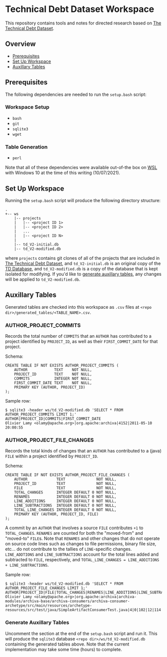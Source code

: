 # Technical Debt Dataset Workspace
This repository contains tools and notes for directed research based on
[The Technical Debt Dataset](https://github.com/clowee/The-Technical-Debt-Dataset).

## Overview
- [Prerequisites](#table-generation)
- [Set Up Workspace](#set-up-workspace)
- [Auxillary Tables](#auxillary-tables)

## Prerequisites
The following dependencies are needed to run the `setup.bash` script:
### Workspace Setup
- `bash`
- `git`
- `sqlite3`
- `wget`
### Table Generation
- `perl`

Note that all of these dependencies were available out-of-the box on
[WSL](https://docs.microsoft.com/en-us/windows/wsl/install) with Windows 10 at
the time of this writing (10/07/2021).

## Set Up Workspace
Running the `setup.bash` script will produce the following directory structure:
```
.
+-- ws
    |-- projects
    |   |-- <project ID 1>
    |   |-- <project ID 2>
    |   ...
    |   |-- <project ID N>
    |
    |-- td_V2-initial.db
    |-- td_V2-modified.db

```
where `projects` contains git clones of all of the projects that are included in
[The Technical Debt Dataset](https://github.com/clowee/The-Technical-Debt-Dataset),
and `td_V2-initial.db` is an original copy of the
[TD Database](https://github.com/clowee/The-Technical-Debt-Dataset/releases/download/2.0/td_V2.db),
and `td_V2-modified.db` is a copy of the database that is kept isolated for modifying.
If you'd like to [generate auxillary tables](#generate-auxillary-tables), any
changes will be applied to `td_V2-modified.db`.

## Auxillary Tables
Generated tables are checked into this workspace as `.csv` files at
`<repo dir>/generated_tables/<TABLE_NAME>.csv`.
### AUTHOR_PROJECT_COMMITS
Records the total number of `COMMITS` that an `AUTHOR` has contributed to a
project identified by `PROJECT_ID`, as well as their `FIRST_COMMIT_DATE` for
that project.

Schema:
```
CREATE TABLE IF NOT EXISTS AUTHOR_PROJECT_COMMITS (
    AUTHOR            TEXT    NOT NULL,
    PROJECT_ID        TEXT    NOT NULL,
    COMMITS           INTEGER NOT NULL,
    FIRST_COMMIT_DATE TEXT    NOT NULL,
    PRIMARY KEY (AUTHOR, PROJECT_ID)
);
```
Sample row:
```
$ sqlite3 -header ws/td_V2-modified.db 'SELECT * FROM AUTHOR_PROJECT_COMMITS LIMIT 1;'
AUTHOR|PROJECT_ID|COMMITS|FIRST_COMMIT_DATE
Olivier Lamy <olamy@apache.org>|org.apache:archiva|4152|2011-05-10 20:00:55
```
### AUTHOR_PROJECT_FILE_CHANGES
Records the total kinds of changes that an `AUTHOR` has contributed to a (java) `FILE`
within a project identified by `PROJECT_ID`.

Schema:
```
CREATE TABLE IF NOT EXISTS AUTHOR_PROJECT_FILE_CHANGES (
    AUTHOR             TEXT              NOT NULL,
    PROJECT_ID         TEXT              NOT NULL,
    FILE               TEXT              NOT NULL,
    TOTAL_CHANGES      INTEGER DEFAULT 0 NOT NULL,
    RENAMES            INTEGER DEFAULT 0 NOT NULL,
    LINE_ADDITIONS     INTEGER DEFAULT 0 NOT NULL,
    LINE_SUBTRACTIONS  INTEGER DEFAULT 0 NOT NULL,
    TOTAL_LINE_CHANGES INTEGER DEFAULT 0 NOT NULL,
    PRIMARY KEY (AUTHOR, PROJECT_ID, FILE)
);
```
 A commit by an `AUTHOR` that involves a source `FILE` contributes `+1` to
`TOTAL_CHANGES`.  `RENAMES` are counted for both the "moved-from" and
"moved-to" `FILE`s.  Note that `RENAMES` and other changes that do not operate
on source code lines such as changes to file permissions, binary file size,
etc... do not contribute to the tallies of `LINE`-specific changes.
`LINE_ADDTIONS` and `LINE_SUBTRACTIONS` account for the total lines added and
subtracted to `FILE`, respectively, and `TOTAL_LINE_CHANGES = LINE_ADDITIONS +
LINE_SUBTRACTIONS`.

Sample row:
```
$ sqlite3 -header ws/td_V2-modified.db 'SELECT * FROM AUTHOR_PROJECT_FILE_CHANGES LIMIT 1;'
AUTHOR|PROJECT_ID|FILE|TOTAL_CHANGES|RENAMES|LINE_ADDITIONS|LINE_SUBTRACTIONS|TOTAL_LINE_CHANGES
Olivier Lamy <olamy@apache.org>|org.apache:archiva|archiva-modules/archiva-base/archiva-consumers/archiva-consumer-archetype/src/main/resources/archetype-resources/src/test/java/SimpleArtifactConsumerTest.java|4|0|102|12|114
```
### Generate Auxillary Tables
Uncomment the section at the end of the `setup.bash` script and run it.  This
will produce the `sqlite3` database `<repo dir>/ws/td_V2-modified.db`
containing the generated tables above.  Note that the current implementation
may take some time (hours) to complete.
